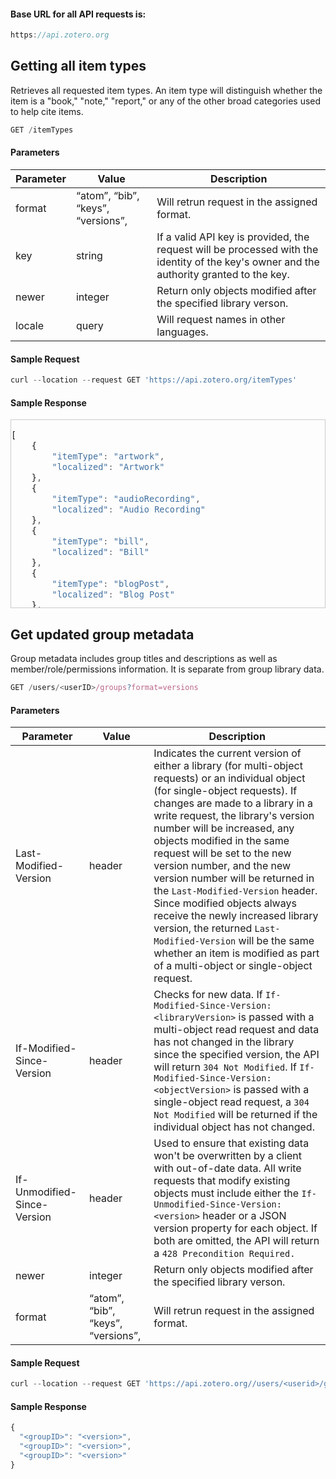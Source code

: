 #### Base URL for all API requests is:

<!-- Could probably trim this to "Base URL:" ... also, try to use the level headings in MD so as to clearly indicate a hierarchy of information. So: Resource (l1), Endpoint (l2), Sample Request (l3), Sample Response (l3), Parameters (l2) -->

```javascript
https://api.zotero.org
```

<!-- Search as a resource type? -->

## Getting all item types
Retrieves all requested item types. An item type will distinguish whether the item is a "book," "note," "report," or any of the other broad categories used to help cite items.

<!-- ItemTypes refer to ... -->

<!-- summary table of the end points for the item search resource? -->
```javascript
GET /itemTypes
```

#### Parameters

| Parameter   | Value       | Description |
| ----------- | ----------- | ----------- |
| format      |“atom”, “bib”, “keys”, “versions”,       |Will retrun request in the assigned format. |
|key         | string      |If a valid API key is provided, the request will be processed with the identity of the key's owner and the authority granted to the key.
| newer       | integer     |Return only objects modified after the specified library verson.          |
| locale| query| Will request names in other languages.|

<!-- Descriptions on parameters are usually noun phrases. Careful of spelling errors, Atom will not catch these unless you install a spellcheck package. Also, include a column for data type and required/optional? -->

#### <summary>Sample Request</summary>

```javascript
curl --location --request GET 'https://api.zotero.org/itemTypes'
```

#### <summary>Sample Response</summary>

<div style="height:300px;width:px;border:1px solid #ccc;font:16px/26px Georgia, Garamond, Serif;overflow:auto;">

```javascript
[
    {
        "itemType": "artwork",
        "localized": "Artwork"
    },
    {
        "itemType": "audioRecording",
        "localized": "Audio Recording"
    },
    {
        "itemType": "bill",
        "localized": "Bill"
    },
    {
        "itemType": "blogPost",
        "localized": "Blog Post"
    },
    {
        "itemType": "book",
        "localized": "Book"
    },
    {
        "itemType": "bookSection",
        "localized": "Book Section"
    },
    {
        "itemType": "case",
        "localized": "Case"
    },
    {
        "itemType": "computerProgram",
        "localized": "Computer Program"
    },
    {
        "itemType": "conferencePaper",
        "localized": "Conference Paper"
    },
    {
        "itemType": "dictionaryEntry",
        "localized": "Dictionary Entry"
    },
    {
        "itemType": "document",
        "localized": "Document"
    },
    {
        "itemType": "email",
        "localized": "E-mail"
    },
    {
        "itemType": "encyclopediaArticle",
        "localized": "Encyclopedia Article"
    },
    {
        "itemType": "film",
        "localized": "Film"
    },
    {
        "itemType": "forumPost",
        "localized": "Forum Post"
    },
    {
        "itemType": "hearing",
        "localized": "Hearing"
    },
    {
        "itemType": "instantMessage",
        "localized": "Instant Message"
    },
    {
        "itemType": "interview",
        "localized": "Interview"
    },
    {
        "itemType": "journalArticle",
        "localized": "Journal Article"
    },
    {
        "itemType": "letter",
        "localized": "Letter"
    },
    {
        "itemType": "magazineArticle",
        "localized": "Magazine Article"
    },
    {
        "itemType": "manuscript",
        "localized": "Manuscript"
    },
    {
        "itemType": "map",
        "localized": "Map"
    },
    {
        "itemType": "newspaperArticle",
        "localized": "Newspaper Article"
    },
    {
        "itemType": "note",
        "localized": "Note"
    },
    {
        "itemType": "patent",
        "localized": "Patent"
    },
    {
        "itemType": "podcast",
        "localized": "Podcast"
    },
    {
        "itemType": "presentation",
        "localized": "Presentation"
    },
    {
        "itemType": "radioBroadcast",
        "localized": "Radio Broadcast"
    },
    {
        "itemType": "report",
        "localized": "Report"
    },
    {
        "itemType": "statute",
        "localized": "Statute"
    },
    {
        "itemType": "tvBroadcast",
        "localized": "TV Broadcast"
    },
    {
        "itemType": "thesis",
        "localized": "Thesis"
    },
    {
        "itemType": "videoRecording",
        "localized": "Video Recording"
    },
    {
        "itemType": "webpage",
        "localized": "Web Page"
    }
]
```

</div>

## Get updated group metadata
Group metadata includes group titles and descriptions as well as member/role/permissions information. It is separate from group library data.

<!-- I think that this statement is intended as an endpoint description. If so, you will want it to  be expressed as verb phrase, which will emphasize the user action that is supported. -->

<!-- Note about what a group is?  Also need to talk about {group ID} as a path parameter -->

```javascript
GET /users/<userID>/groups?format=versions
```

#### Parameters

| Parameter   | Value       | Description |
| ----------- | ----------- | ----------- |
| Last-Modified-Version      |header       |Indicates the current version of either a library (for multi-object requests) or an individual object (for single-object requests). If changes are made to a library in a write request, the library's version number will be increased, any objects modified in the same request will be set to the new version number, and the new version number will be returned in the ```Last-Modified-Version``` header. Since modified objects always receive the newly increased library version, the returned ```Last-Modified-Version``` will be the same whether an item is modified as part of a multi-object or single-object request. |
| If-Modified-Since-Version       | header     |Checks for new data. If ```If-Modified-Since-Version: <libraryVersion>``` is passed with a multi-object read request and data has not changed in the library since the specified version, the API will return ```304 Not Modified```. If ```If-Modified-Since-Version: <objectVersion>``` is passed with a single-object read request, a ```304 Not Modified``` will be returned if the individual object has not changed.       |
| If-Unmodified-Since-Version     | header      |Used to ensure that existing data won't be overwritten by a client with out-of-date data. All write requests that modify existing objects must include either the ```If-Unmodified-Since-Version: <version>``` header or a JSON version property for each object. If both are omitted, the API will return a ```428 Precondition Required.```
| newer       | integer     |Return only objects modified after the specified library verson.          |
format      |“atom”, “bib”, “keys”, “versions”,       |Will retrun request in the assigned format. |

#### Sample Request


```javascript
curl --location --request GET 'https://api.zotero.org//users/<userid>/groups?format=versions'
```
<!-- In parameter table above: again check on the spelling. Also include a column for data type and required/optional. Try to make the parameter descriptions into noun phrases and keep the responses out for further elaboration in the Sample Response -->

#### Sample Response

```javascript
{
  "<groupID>": "<version>",
  "<groupID>": "<version>",
  "<groupID>": "<version>"
}
```
<!-- Given that different parameters will generate different success and failure messages you probably need to have a table summarizing the possible responses and the parameters associated with those responses -->

<!-- Nice work on making sense of this fairly complicated set of endpoints and parameters.  I thought that your document had a nice layout in the way that you set off endpoints and code samples to be visually distinct and grouped together, along with parameters. Check on the traditional ways of describing endpoints with verb phrases, parameters with noun phrases, and for describing a general resource statement. All of the minor details are important for meeting developer expectations and enabling them to make a more rapid decision about whether an endpoint is appropriate for them. See my comments about organization vis a vis the use of headings in MD. Grade: 134/150 -->

